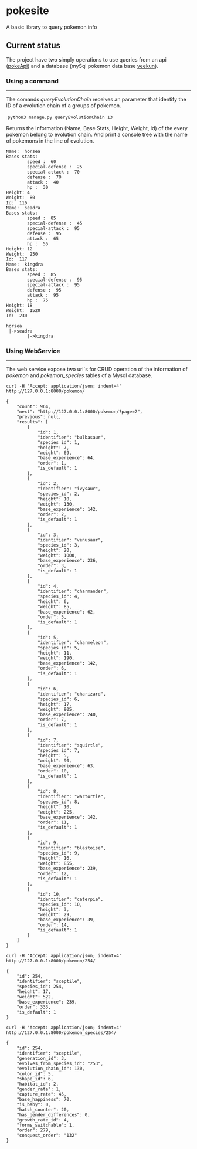 # pokesite
A basic library to query pokemon info 

## Current status
The project have two simply operations to use queries from an api ([pokeApi](https://pokeapi.co/docs/v2.html/)) and a database (mySql pokemon data base [veekun](https://github.com/veekun/pokedex/tree/master/pokedex/data/csv)).

### Using a command
----------
The comands *queryEvolutionChain* receives an parameter that identify the ID of a evolution chain of a groups of pokemon. 

 `python3 manage.py queryEvolutionChain 13`

Returns the information (Name, Base Stats, Height, Weight, Id) of the every pokemon belong to evolution chain. And print a console tree with the name of pokemons in the line of evolution.

```
Name:  horsea
Bases stats: 
        speed :  60
        special-defense :  25
        special-attack :  70
        defense :  70
        attack :  40
        hp :  30
Height: 4
Weight:  80
Id:  116
Name:  seadra
Bases stats: 
        speed :  85
        special-defense :  45
        special-attack :  95
        defense :  95
        attack :  65
        hp :  55
Height: 12
Weight:  250
Id:  117
Name:  kingdra
Bases stats: 
        speed :  85
        special-defense :  95
        special-attack :  95
        defense :  95
        attack :  95
        hp :  75
Height: 18
Weight:  1520
Id:  230

horsea
 |->seadra
        |->kingdra
```


### Using WebService
----------

The web service expose two url`s for CRUD operation of  the information of *pokemon* and *pokemon_species* tables of a Mysql database.  

`curl -H 'Accept: application/json; indent=4' http://127.0.0.1:8000/pokemon/`

```
{
    "count": 964,
    "next": "http://127.0.0.1:8000/pokemon/?page=2",
    "previous": null,
    "results": [
        {
            "id": 1,
            "identifier": "bulbasaur",
            "species_id": 1,
            "height": 7,
            "weight": 69,
            "base_experience": 64,
            "order": 1,
            "is_default": 1
        },
        {
            "id": 2,
            "identifier": "ivysaur",
            "species_id": 2,
            "height": 10,
            "weight": 130,
            "base_experience": 142,
            "order": 2,
            "is_default": 1
        },
        {
            "id": 3,
            "identifier": "venusaur",
            "species_id": 3,
            "height": 20,
            "weight": 1000,
            "base_experience": 236,
            "order": 3,
            "is_default": 1
        },
        {
            "id": 4,
            "identifier": "charmander",
            "species_id": 4,
            "height": 6,
            "weight": 85,
            "base_experience": 62,
            "order": 5,
            "is_default": 1
        },
        {
            "id": 5,
            "identifier": "charmeleon",
            "species_id": 5,
            "height": 11,
            "weight": 190,
            "base_experience": 142,
            "order": 6,
            "is_default": 1
        },
        {
            "id": 6,
            "identifier": "charizard",
            "species_id": 6,
            "height": 17,
            "weight": 905,
            "base_experience": 240,
            "order": 7,
            "is_default": 1
        },
        {
            "id": 7,
            "identifier": "squirtle",
            "species_id": 7,
            "height": 5,
            "weight": 90,
            "base_experience": 63,
            "order": 10,
            "is_default": 1
        },
        {
            "id": 8,
            "identifier": "wartortle",
            "species_id": 8,
            "height": 10,
            "weight": 225,
            "base_experience": 142,
            "order": 11,
            "is_default": 1
        },
        {
            "id": 9,
            "identifier": "blastoise",
            "species_id": 9,
            "height": 16,
            "weight": 855,
            "base_experience": 239,
            "order": 12,
            "is_default": 1
        },
        {
            "id": 10,
            "identifier": "caterpie",
            "species_id": 10,
            "height": 3,
            "weight": 29,
            "base_experience": 39,
            "order": 14,
            "is_default": 1
        }
    ]
}
```

`curl -H 'Accept: application/json; indent=4' http://127.0.0.1:8000/pokemon/254/`

```
{
    "id": 254,
    "identifier": "sceptile",
    "species_id": 254,
    "height": 17,
    "weight": 522,
    "base_experience": 239,
    "order": 333,
    "is_default": 1
}
```

`curl -H 'Accept: application/json; indent=4' http://127.0.0.1:8000/pokemon_species/254/`

```
{
    "id": 254,
    "identifier": "sceptile",
    "generation_id": 3,
    "evolves_from_species_id": "253",
    "evolution_chain_id": 130,
    "color_id": 5,
    "shape_id": 6,
    "habitat_id": 2,
    "gender_rate": 1,
    "capture_rate": 45,
    "base_happiness": 70,
    "is_baby": 0,
    "hatch_counter": 20,
    "has_gender_differences": 0,
    "growth_rate_id": 4,
    "forms_switchable": 1,
    "order": 279,
    "conquest_order": "132"
}
```